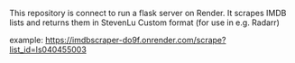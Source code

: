 This repository is connect to run a flask server on Render. It scrapes IMDB lists and returns them in StevenLu Custom format (for use in e.g. Radarr)

example:
https://imdbscraper-do9f.onrender.com/scrape?list_id=ls040455003
